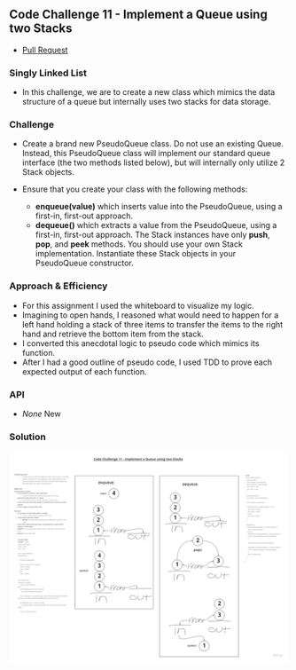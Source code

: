## Code Challenge 11 - Implement a Queue using two Stacks

- [Pull Request](https://github.com/micgreene/data-structures-and-algorithms/pull/25)

### Singly Linked List

- In this challenge, we are to create a new class which mimics the data structure of a queue but internally uses two stacks for data storage.

### Challenge

- Create a brand new PseudoQueue class. Do not use an existing Queue. Instead, this PseudoQueue class will implement our standard queue interface (the two methods listed below), but will internally only utilize 2 Stack objects.
- Ensure that you create your class with the following methods:

  - **enqueue(value)** which inserts value into the PseudoQueue, using a first-in, first-out approach.
  - **dequeue()** which extracts a value from the PseudoQueue, using a first-in, first-out approach.
The Stack instances have only **push**, **pop**, and **peek** methods. You should use your own Stack implementation. Instantiate these Stack objects in your PseudoQueue constructor.

### Approach & Efficiency

- For this assignment I used the whiteboard to visualize my logic.
- Imagining to open hands, I reasoned what would need to happen for a left hand holding a stack of three items to transfer the items to the right hand and retrieve the bottom item from the stack.
- I converted this anecdotal logic to pseudo code which mimics its function.
- After I had a good outline of pseudo code, I used TDD to prove each expected output of each function.

### API

- *None* New

### Solution

![Whiteboard](./CodeChallenge11.jpg)
